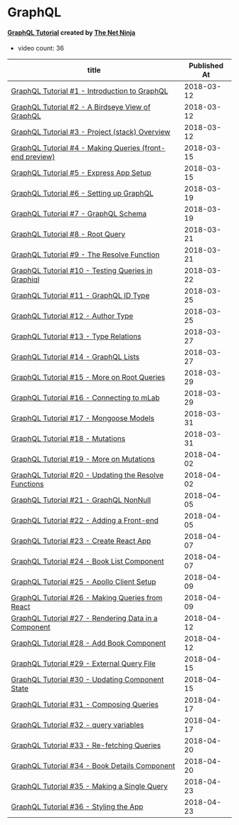 # GraphQL

#### [GraphQL Tutorial](https://www.youtube.com/playlist?list=PL4cUxeGkcC9iK6Qhn-QLcXCXPQUov1U7f) created by [The Net Ninja](https://www.youtube.com/channel/UCW5YeuERMmlnqo4oq8vwUpg)

* video count: 36 

| title                                                                                                   | Published At |
| ------------------------------------------------------------------------------------------------------- | ------------ |
| [GraphQL Tutorial #1 - Introduction to GraphQL](https://www.youtube.com/watch?v=Y0lDGjwRYKw)            | 2018-03-12   |
| [GraphQL Tutorial #2 - A Birdseye View of GraphQL](https://www.youtube.com/watch?v=bUD6ERbcXrQ)         | 2018-03-12   |
| [GraphQL Tutorial #3 - Project (stack) Overview](https://www.youtube.com/watch?v=g3IBx2RFl38)           | 2018-03-12   |
| [GraphQL Tutorial #4 - Making Queries (front-end preview)](https://www.youtube.com/watch?v=bX2e4FILf78) | 2018-03-15   |
| [GraphQL Tutorial #5 - Express App Setup](https://www.youtube.com/watch?v=ZOHIZXRfvVY)                  | 2018-03-15   |
| [GraphQL Tutorial #6 - Setting up GraphQL](https://www.youtube.com/watch?v=pH02J0U5OBI)                 | 2018-03-19   |
| [GraphQL Tutorial #7 - GraphQL Schema](https://www.youtube.com/watch?v=A8vtRvz-lK0)                     | 2018-03-19   |
| [GraphQL Tutorial #8 - Root Query](https://www.youtube.com/watch?v=ALqNbTik44o)                         | 2018-03-21   |
| [GraphQL Tutorial #9 - The Resolve Function](https://www.youtube.com/watch?v=NWod5SFW13s)               | 2018-03-21   |
| [GraphQL Tutorial #10 - Testing Queries in Graphiql](https://www.youtube.com/watch?v=5RGEODLhjhY)       | 2018-03-22   |
| [GraphQL Tutorial #11 - GraphQL ID Type](https://www.youtube.com/watch?v=TkT2aLtX2tc)                   | 2018-03-25   |
| [GraphQL Tutorial #12 - Author Type](https://www.youtube.com/watch?v=Pe1MgqWFyYE)                       | 2018-03-25   |
| [GraphQL Tutorial #13 - Type Relations](https://www.youtube.com/watch?v=-aQ_Io9m1GQ)                    | 2018-03-27   |
| [GraphQL Tutorial #14 - GraphQL Lists](https://www.youtube.com/watch?v=jflhB57loAU)                     | 2018-03-27   |
| [GraphQL Tutorial #15 - More on Root Queries](https://www.youtube.com/watch?v=hjctbVNve-A)              | 2018-03-29   |
| [GraphQL Tutorial #16 - Connecting to mLab](https://www.youtube.com/watch?v=3NdgP6AVYYs)                | 2018-03-29   |
| [GraphQL Tutorial #17 - Mongoose Models](https://www.youtube.com/watch?v=sRVPlCCzkww)                   | 2018-03-31   |
| [GraphQL Tutorial #18 - Mutations](https://www.youtube.com/watch?v=DU77lbBPfBI)                         | 2018-03-31   |
| [GraphQL Tutorial #19 - More on Mutations](https://www.youtube.com/watch?v=H8oRezNak2s)                 | 2018-04-02   |
| [GraphQL Tutorial #20 - Updating the Resolve Functions](https://www.youtube.com/watch?v=5Tir_Mp8ccA)    | 2018-04-02   |
| [GraphQL Tutorial #21 - GraphQL NonNull](https://www.youtube.com/watch?v=qU9RiJ_9y_c)                   | 2018-04-05   |
| [GraphQL Tutorial #22 - Adding a Front-end](https://www.youtube.com/watch?v=-IiHDLXipaI)                | 2018-04-05   |
| [GraphQL Tutorial #23 - Create React App](https://www.youtube.com/watch?v=TRK_e3FV2IM)                  | 2018-04-07   |
| [GraphQL Tutorial #24 - Book List Component](https://www.youtube.com/watch?v=eEwk7in5uIc)               | 2018-04-07   |
| [GraphQL Tutorial #25 - Apollo Client Setup](https://www.youtube.com/watch?v=8Pyr82Qbjow)               | 2018-04-09   |
| [GraphQL Tutorial #26 - Making Queries from React](https://www.youtube.com/watch?v=uyrUI1tgayk)         | 2018-04-09   |
| [GraphQL Tutorial #27 - Rendering Data in a Component](https://www.youtube.com/watch?v=0ew4inhopNM)     | 2018-04-12   |
| [GraphQL Tutorial #28 - Add Book Component](https://www.youtube.com/watch?v=M2SWd03Nz44)                | 2018-04-12   |
| [GraphQL Tutorial #29 - External Query File](https://www.youtube.com/watch?v=Lx1nxFe1c_Q)               | 2018-04-15   |
| [GraphQL Tutorial #30 - Updating Component State](https://www.youtube.com/watch?v=HWR9nIIgDbg)          | 2018-04-15   |
| [GraphQL Tutorial #31 - Composing Queries](https://www.youtube.com/watch?v=rHw0_A4SJxo)                 | 2018-04-17   |
| [GraphQL Tutorial #32 - query variables](https://www.youtube.com/watch?v=Rvx1HLMK1-U)                   | 2018-04-17   |
| [GraphQL Tutorial #33 - Re-fetching Queries](https://www.youtube.com/watch?v=07uyIZMqgJM)               | 2018-04-20   |
| [GraphQL Tutorial #34 - Book Details Component](https://www.youtube.com/watch?v=PLZNt5Ov36I)            | 2018-04-20   |
| [GraphQL Tutorial #35 - Making a Single Query](https://www.youtube.com/watch?v=v-7a9N-mXkU)             | 2018-04-23   |
| [GraphQL Tutorial #36 - Styling the App](https://www.youtube.com/watch?v=i_wvap3eiRY)                   | 2018-04-23   |